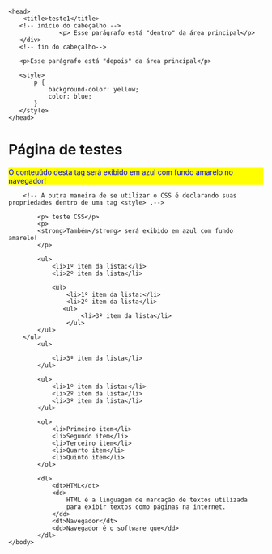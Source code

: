 <!DOCTYPE html>

<html>
   
    <head>
        <title>teste1</title>
       <!-- início do cabeçalho -->
                  <p> Esse parágrafo está "dentro" da área principal</p>
       </div>
       <!-- fin do cabeçalho-->

       <p>Esse parágrafo está "depois" da área principal</p>

       <style>
           p {
               background-color: yellow;
               color: blue;
           }
       </style>
    </head>
<h1> Página de testes</h1>
    <body>
        <p style="color: blue; background-color:yellow;">
            O conteuúdo desta tag será exibido em azul com fundo amarelo no navegador!
        </p>

        <!-- A outra maneira de se utilizar o CSS é declarando suas propriedades dentro de uma tag <style> .-->

            <p> teste CSS</p>
            <p>
            <strong>Também</strong> será exibido em azul com fundo amarelo!
            </p>

            <ul>
                <li>1º item da lista:</li>
                <li>2º item da lista</li>
                       
                <ul>
                    <li>1º item da lista:</li>
                    <li>2º item da lista</li>
                   <ul>
                        <li>3º item da lista</li>
                    </ul>
            </ul>
        </ul>
            <ul>

                <li>3º item da lista</li>
            </ul>

            <ul>
                <li>1º item da lista:</li>
                <li>2º item da lista</li>
                <li>3º item da lista</li>
            </ul>

            <ol>
                <li>Primeiro item</li>
                <li>Segundo item</li>
                <li>Terceiro item</li>
                <li>Quarto item</li>
                <li>Quinto item</li>
            </ol>

            <dl>
                <dt>HTML</dt>
                <dd>
                    HTML é a linguagem de marcação de textos utilizada
                    para exibir textos como páginas na internet.
                </dd>
                <dt>Navegador</dt>
                <dd>Navegador é o software que</dd>
            </dl>
    </body>
</html>
